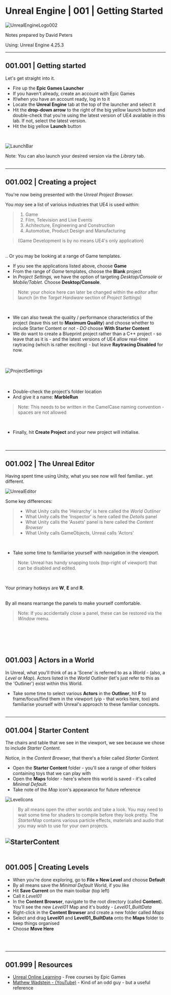 # Unreal Engine | 001 | Getting Started

![UnrealEngineLogo002](https://user-images.githubusercontent.com/36719180/90347960-a4e68900-e087-11ea-9349-f5a59105b4d2.png)


Notes prepared by David Peters

Using: Unreal Engine 4.25.3 

---

## 001.001 | Getting started

Let's get straight into it.

- Fire up the **Epic Games Launcher**
- If you haven't already, create an account with Epic Games
- If/when you have an account ready, log in to it
- Locate the **Unreal Engine** tab at the top of the launcher and select it
- Hit the **drop-down arrow** to the right of the big yellow launch button and double-check that you're using the latest version of UE4 available in this lab. If not, select the latest version.
- Hit the big yellow **Launch** button  
<br>

![LaunchBar](https://user-images.githubusercontent.com/36719180/90474783-2fa7b080-e17a-11ea-8aef-b6ef6d01b22b.png)

Note: You can also launch your desired version via the *Library* tab.
<br><br>

---

## 001.002 | Creating a project

You're now being presented with the *Unreal Project Browser.*

You *may* see a list of varioius industries that UE4 is used within:

>1. Game
>2. Film, Television and Live Events
>3. Achitecture, Engineering and Construction
>4. Automotive, Product Design and Manufacturing

>(Game Development is by no means UE4's only application)  


<br>
.. Or you may be looking at a range of Game templates.

- If you see the applications listed above, choose **Game** 
- From the range of *Game* templates, choose the **Blank** project
- In *Project Settings,* we have the option of targeting *Desktop/Console* or *Mobile/Tablet*. Choose **Desktop/Console**.

>Note: your choice here can later be changed within the editor after launch (in the *Target Hardware* section of *Project Settings*)  


<br>

- We can also tweak the quality / performance characteristics of the project (leave this set to **Maximum Quality**) and choose whether to include Starter Content or not - *DO* choose **With Starter Content**
- We do want to create a Blueprint project rather than a C++ project - so leave that as it is - and the latest versions of UE4 allow real-time raytracing (which is rather exciting) - but leave **Raytracing Disabled** for now.  
<br><br>

![ProjectSettings](https://user-images.githubusercontent.com/36719180/90495055-41984c00-e198-11ea-8b40-2238dd3ecfb9.png)  
<br><br>


- Double-check the project's folder location
- And give it a name: **MarbleRun**  

>Note: This needs to be written in the CamelCase naming convention - spaces are not allowed  


<br>

- Finally, hit **Create Project** and your new project will initialise.  
<br><br>

---
## 001.002 | The Unreal Editor  

Having spent time using Unity, what you see now will feel familiar.. yet different.  

![UnrealEditor](https://user-images.githubusercontent.com/36719180/90500101-8921d680-e19e-11ea-939c-b39ad9477ed9.png)  


Some key differences:

>- What Unity calls the 'Heirarchy' is here called the *World Outliner*
>- What Unity calls the 'Inspector' is here called the *Details* panel
>- What Unity calls the 'Assets' panel is here called the *Content Browser*
>- What Unity calls GameObjects, Unreal calls 'Actors'

<br>

- Take some time to familiarise yourself with navigation in the viewport.

>Note: Unreal has handy snapping tools (top-right of viewport) that can be disabled and edited.

<br>

Your primary hotkeys are **W**, **E** and **R**.  
<br>

By all means rearrange the panels to make yourself comfortable.  
>Note: If you accidentally close a panel, these can be restored via the *Window* menu.  


<br><br>
---
## 001.003 | Actors in a World

In Unreal, what you'll think of as a 'Scene' is referred to as a *World* - (also, a *Level* or *Map*). Actors listed in the *World Outliner* (let's just refer to this as the 'Outliner') exist within this World. 

- Take some time to select various **Actors** in the **Outliner**, hit **F** to frame/focus/find them in the viewport (yip - that works here, too) and familiarise yourself with Unreal's approach to these familiar concepts.
<br><br>


---
## 001.004 | Starter Content

The chairs and table that we see in the viewport, we see because we chose to include *Starter Content*.

Notice, in the *Content Browser*, that there's a foler called *Starter Content.*

- Open the **Starter Content** folder - you'll see a range of other folders containing toys that we can play with
- Open the **Maps** folder - here's where this world is saved - it's called *Minimal Default*.
- Take note of the *Map* icon's appearance for future reference

![LevelIcons](https://user-images.githubusercontent.com/36719180/90502676-55e14680-e1a2-11ea-91cc-e179a4f4104d.png)

>By all means open the other worlds and take a look. You may need to wait some time for shaders to compile before they look pretty. The *StarterMap* contains various particle effects, materials and audio that you may wish to use for your own projects.  

![StarterContent](https://user-images.githubusercontent.com/36719180/90503630-e10f0c00-e1a3-11ea-8d0b-4568943e2c0b.png)
<br><br>
---
## 001.005 | Creating Levels

- When you're done exploring, go to **File » New Level** and choose **Default**
- By all means save the *Minimal Default* World, if you like
- Hit **Save Current** on the main toolbar (top left)
- Call it *Level01*
- In the **Content Browser**, navigate to the root directory (called **Content**). You'll see the new *Level01* Map and it's buddy - *Level01_BuiltData*
- Right-click in the **Content Browser** and create a new folder called *Maps*
- Select and drag **Level01** and **Level01_BuiltData** onto the **Maps** folder to keep things organised
- Choose **Move Here**

<br><br>


---
## 001.999 | Resources

- [Unreal Online Learning](https://www.unrealengine.com/en-US/onlinelearning-courses) - Free courses by Epic Games
- [Mathew Wadstein - (YouTube)](https://www.unrealengine.com/en-US/onlinelearning-courses) - Kind of an odd guy - but a useful reference



